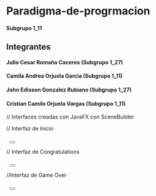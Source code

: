 # Paradigma-de-progrmacion
#### Subgrupo 1_11

## Integrantes
#### Julio Cesar Romaña Caceres (Subgrupo 1_27)
#### Camila Andrea Orjuela Garcia (Subgrupo 1_11)
#### John Edisson Gonzalez Rubiano (Subgrupo 1_27)
#### Cristian Camilo Orjuela Vargas (Subgrupo 1_11)

// Interfaces creadas con JavaFX con SceneBuilder

// Interfaz de Inicio


<?xml version="1.0" encoding="UTF-8"?>

<?import javafx.scene.Cursor?>
<?import javafx.scene.control.Button?>
<?import javafx.scene.effect.Glow?>
<?import javafx.scene.image.Image?>
<?import javafx.scene.image.ImageView?>
<?import javafx.scene.layout.AnchorPane?>
<?import javafx.scene.text.Font?>
<?import javafx.scene.text.Text?>


<AnchorPane fx:id="background" prefHeight="397.0" prefWidth="431.0" style="-fx-background-color: #38b8eb;" xmlns:fx="http://javafx.com/fxml/1" xmlns="http://javafx.com/javafx/18">
   <effect>
      <Glow />
   </effect>
   <children>
      <ImageView fx:id="cat" fitHeight="133.0" fitWidth="137.0" layoutX="254.0" layoutY="58.0">
         <image>
            <Image url="@../../../../../Downloads/pixlr-bg-result.png" />
         </image>
      </ImageView>
      <Text fx:id="namegame" layoutX="14.0" layoutY="190.0" strokeType="OUTSIDE" strokeWidth="0.0" text="PhoWordto" textAlignment="CENTER" wrappingWidth="397.828125">
         <font>
            <Font name="Rockwell Extra Bold" size="56.0" />
         </font>
      </Text>
      <Button fx:id="buttonstart" layoutX="240.0" layoutY="260.0" mnemonicParsing="false" onAction="#nextAnchorPane" prefHeight="56.0" prefWidth="109.0" style="-fx-background-color: #f55161;" text="START" textAlignment="CENTER" textFill="#110000" textOverrun="CLIP">
         <font>
            <Font name="Rockwell Extra Bold" size="10.0" />
         </font>
         <effect>
            <Glow />
         </effect>
         <cursor>
            <Cursor fx:constant="HAND" />
         </cursor>
      </Button>
   </children>
</AnchorPane>


// Interfaz de Congratulations


<?xml version="1.0" encoding="UTF-8"?>

<?import javafx.scene.Cursor?>
<?import javafx.scene.control.Button?>
<?import javafx.scene.effect.Glow?>
<?import javafx.scene.image.Image?>
<?import javafx.scene.image.ImageView?>
<?import javafx.scene.layout.AnchorPane?>
<?import javafx.scene.text.Font?>
<?import javafx.scene.text.Text?>


<AnchorPane fx:id="background" prefHeight="397.0" prefWidth="431.0" style="-fx-background-color: #38b8eb;" xmlns:fx="http://javafx.com/fxml/1" xmlns="http://javafx.com/javafx/18">
   <children>
      <AnchorPane layoutX="-118.0" layoutY="-175.0" prefHeight="200.0" prefWidth="200.0" />
      <Text fx:id="congratulations" fill="#e82b2b" layoutX="44.0" layoutY="126.0" strokeType="OUTSIDE" strokeWidth="0.0" text="Congratulations!" wrappingWidth="482.4283924102783">
         <font>
            <Font name="Rockwell Extra Bold" size="41.0" />
         </font>
      </Text>
      <ImageView fx:id="cat2" fitHeight="200.0" fitWidth="200.0" layoutX="169.0" layoutY="103.0">
         <image>
            <Image url="@../../../../../Downloads/pixlr-bg-result%20(1).png" />
         </image>
      </ImageView>
      <Button fx:id="buttonnext" layoutX="339.0" layoutY="288.0" mnemonicParsing="false" prefHeight="49.0" prefWidth="133.0" style="-fx-background-color: #f55161;" text="Next" textAlignment="JUSTIFY">
         <font>
            <Font name="Rockwell Extra Bold" size="14.0" />
         </font>
         <cursor>
            <Cursor fx:constant="HAND" />
         </cursor>
         <effect>
            <Glow />
         </effect>
      </Button>
   </children>
</AnchorPane>


//Interfaz de Game Over


<?xml version="1.0" encoding="UTF-8"?>

<?import javafx.scene.Cursor?>
<?import javafx.scene.control.Button?>
<?import javafx.scene.effect.Glow?>
<?import javafx.scene.image.Image?>
<?import javafx.scene.image.ImageView?>
<?import javafx.scene.layout.AnchorPane?>
<?import javafx.scene.text.Font?>
<?import javafx.scene.text.Text?>


<AnchorPane xmlns:fx="http://javafx.com/fxml/1" xmlns="http://javafx.com/javafx/18">
   <children>
      <AnchorPane fx:id="background" layoutX="-35.0" layoutY="-102.0" prefHeight="397.0" prefWidth="431.0" style="-fx-background-color: #38b8eb;" AnchorPane.bottomAnchor="0.0" AnchorPane.leftAnchor="0.0" AnchorPane.rightAnchor="0.0" AnchorPane.topAnchor="0.0">
         <children>
            <ImageView fx:id="cat3" fitHeight="236.0" fitWidth="255.0" layoutX="89.0" layoutY="83.0">
               <image>
                  <Image url="@../../../../../Downloads/pixlr-bg-result%20(2).png" />
               </image>
            </ImageView>
            <Text fx:id="GAMEOVER" layoutX="100.0" layoutY="107.0" strokeType="OUTSIDE" strokeWidth="0.0" text="Game Over">
               <font>
                  <Font name="Rockwell Extra Bold" size="36.0" />
               </font>
            </Text>
            <Button fx:id="buttonnextgameover" layoutX="266.0" layoutY="307.0" mnemonicParsing="false" prefHeight="53.0" prefWidth="122.0" style="-fx-background-color: #f55161;" text="Next" textAlignment="CENTER">
               <font>
                  <Font name="Rockwell Extra Bold" size="14.0" />
               </font>
               <cursor>
                  <Cursor fx:constant="HAND" />
               </cursor>
               <effect>
                  <Glow />
               </effect>
            </Button>
         </children>
      </AnchorPane>
   </children>
</AnchorPane>
